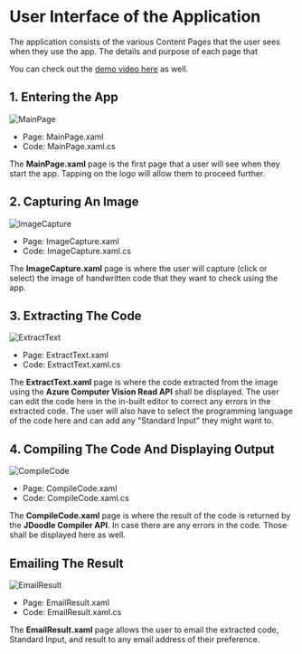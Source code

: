 # User Interface of the Application

The application consists of the various Content Pages that the user sees when they use the app. The details and purpose of each page that 

You can check out the [demo video here](https://drive.google.com/file/d/1Dso3XfNttYl8mPMorpG0CSG9iAkEF5rS/view?usp=sharing) as well.

## 1. Entering the App
 
![MainPage](https://upload.wikimedia.org/wikipedia/commons/thumb/1/17/MainPage.jpg/216px-MainPage.jpg)

* Page: MainPage.xaml
* Code: MainPage.xaml.cs

The **MainPage.xaml** page is the first page that a user will see when they start the app. Tapping on the logo will allow them to proceed further.

## 2. Capturing An Image

![ImageCapture](https://upload.wikimedia.org/wikipedia/commons/thumb/e/ef/ImageCapture.jpg/216px-ImageCapture.jpg)

* Page: ImageCapture.xaml
* Code: ImageCapture.xaml.cs

The **ImageCapture.xaml** page is where the user will capture (click or select) the image of handwritten code that they want to check using the app.

## 3. Extracting The Code

![ExtractText](https://upload.wikimedia.org/wikipedia/commons/thumb/e/e0/ExtractText.jpg/216px-ExtractText.jpg)

* Page: ExtractText.xaml
* Code: ExtractText.xaml.cs

The **ExtractText.xaml** page is where the code extracted from the image using the **Azure Computer Vision Read API** shall be displayed. The user can edit the code here in the in-built editor to correct any errors in the extracted code. The user will also have to select the programming language of the code here and can add any "Standard Input" they might want to.

## 4. Compiling The Code And Displaying Output

![CompileCode](https://upload.wikimedia.org/wikipedia/commons/thumb/e/e4/CompileCode.jpg/216px-CompileCode.jpg)

* Page: CompileCode.xaml
* Code: CompileCode.xaml.cs

The **CompileCode.xaml** page is where the result of the code is returned by the **JDoodle Compiler API**. In case there are any errors in the code. Those shall be displayed here as well.

## Emailing The Result

![EmailResult](https://upload.wikimedia.org/wikipedia/commons/thumb/9/93/EmailResult.jpg/216px-EmailResult.jpg)

* Page: EmailResult.xaml
* Code: EmailResult.xaml.cs

The **EmailResult.xaml** page allows the user to email the extracted code, Standard Input, and result to any email address of their preference.
